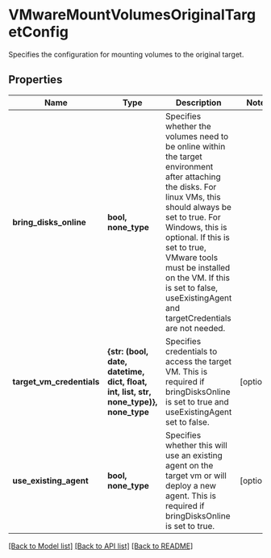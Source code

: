 # VMwareMountVolumesOriginalTargetConfig

Specifies the configuration for mounting volumes to the original target.

## Properties
Name | Type | Description | Notes
------------ | ------------- | ------------- | -------------
**bring_disks_online** | **bool, none_type** | Specifies whether the volumes need to be online within the target environment after attaching the disks. For linux VMs, this should always be set to true. For Windows, this is optional. If this is set to true, VMware tools must be installed on the VM. If this is set to false, useExistingAgent and targetCredentials are not needed. | 
**target_vm_credentials** | **{str: (bool, date, datetime, dict, float, int, list, str, none_type)}, none_type** | Specifies credentials to access the target VM. This is required if bringDisksOnline is set to true and useExistingAgent set to false. | [optional] 
**use_existing_agent** | **bool, none_type** | Specifies whether this will use an existing agent on the target vm or will deploy a new agent. This is required if bringDisksOnline is set to true. | [optional] 

[[Back to Model list]](../README.md#documentation-for-models) [[Back to API list]](../README.md#documentation-for-api-endpoints) [[Back to README]](../README.md)


